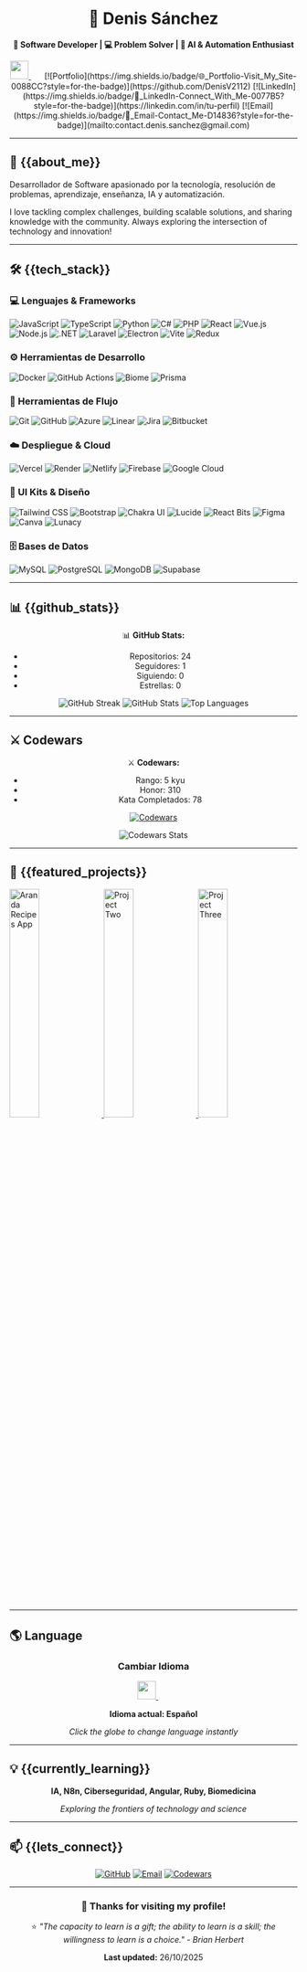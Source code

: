 <!-- Header -->
<div align="center">

# 👋 Denis Sánchez

**🚀 Software Developer | 💻 Problem Solver | 🎯 AI & Automation Enthusiast**

<a href="https://custom-github-overview.vercel.app/selector.html" alt="Change language">
  <img width="32px" src="https://img.icons8.com/color/48/000000/globe.png"/>
</a>
&#8287;&#8287;&#8287;&#8287;&#8287;
[![Portfolio](https://img.shields.io/badge/🌐_Portfolio-Visit_My_Site-0088CC?style=for-the-badge)](https://github.com/DenisV2112)
[![LinkedIn](https://img.shields.io/badge/💼_LinkedIn-Connect_With_Me-0077B5?style=for-the-badge)](https://linkedin.com/in/tu-perfil)
[![Email](https://img.shields.io/badge/📧_Email-Contact_Me-D14836?style=for-the-badge)](mailto:contact.denis.sanchez@gmail.com)

</div>

---

## 🎯 {{about_me}}

Desarrollador de Software apasionado por la tecnología, resolución de problemas, aprendizaje, enseñanza, IA y automatización.

I love tackling complex challenges, building scalable solutions, and sharing knowledge with the community. Always exploring the intersection of technology and innovation!

---

## 🛠️ {{tech_stack}}

### **💻 Lenguajes & Frameworks**
![JavaScript](https://img.shields.io/badge/JavaScript-F7DF1E?style=for-the-badge&logo=javascript&logoColor=black)
![TypeScript](https://img.shields.io/badge/TypeScript-007ACC?style=for-the-badge&logo=typescript&logoColor=white)
![Python](https://img.shields.io/badge/Python-3776AB?style=for-the-badge&logo=python&logoColor=white)
![C#](https://img.shields.io/badge/C%23-239120?style=for-the-badge&logo=c-sharp&logoColor=white)
![PHP](https://img.shields.io/badge/PHP-777BB4?style=for-the-badge&logo=php&logoColor=white)
![React](https://img.shields.io/badge/React-20232A?style=for-the-badge&logo=react&logoColor=61DAFB)
![Vue.js](https://img.shields.io/badge/Vue.js-35495E?style=for-the-badge&logo=vuedotjs&logoColor=4FC08D)
![Node.js](https://img.shields.io/badge/Node.js-339933?style=for-the-badge&logo=nodedotjs&logoColor=white)
![.NET](https://img.shields.io/badge/.NET-512BD4?style=for-the-badge&logo=dotnet&logoColor=white)
![Laravel](https://img.shields.io/badge/Laravel-FF2D20?style=for-the-badge&logo=laravel&logoColor=white)
![Electron](https://img.shields.io/badge/Electron-47848F?style=for-the-badge&logo=electron&logoColor=white)
![Vite](https://img.shields.io/badge/Vite-646CFF?style=for-the-badge&logo=vite&logoColor=white)
![Redux](https://img.shields.io/badge/Redux-764ABC?style=for-the-badge&logo=redux&logoColor=white)

### **⚙️ Herramientas de Desarrollo**
![Docker](https://img.shields.io/badge/Docker-2496ED?style=for-the-badge&logo=docker&logoColor=white)
![GitHub Actions](https://img.shields.io/badge/GitHub_Actions-2088FF?style=for-the-badge&logo=github-actions&logoColor=white)
![Biome](https://img.shields.io/badge/Biome-60A5FA?style=for-the-badge&logo=biome&logoColor=white)
![Prisma](https://img.shields.io/badge/Prisma-2D3748?style=for-the-badge&logo=prisma&logoColor=white)

### **🔧 Herramientas de Flujo**
![Git](https://img.shields.io/badge/Git-F05032?style=for-the-badge&logo=git&logoColor=white)
![GitHub](https://img.shields.io/badge/GitHub-181717?style=for-the-badge&logo=github&logoColor=white)
![Azure](https://img.shields.io/badge/Azure-0078D4?style=for-the-badge&logo=microsoft-azure&logoColor=white)
![Linear](https://img.shields.io/badge/Linear-5E6AD2?style=for-the-badge&logo=linear&logoColor=white)
![Jira](https://img.shields.io/badge/Jira-0052CC?style=for-the-badge&logo=jira&logoColor=white)
![Bitbucket](https://img.shields.io/badge/Bitbucket-0052CC?style=for-the-badge&logo=bitbucket&logoColor=white)

### **☁️ Despliegue & Cloud**
![Vercel](https://img.shields.io/badge/Vercel-000000?style=for-the-badge&logo=vercel&logoColor=white)
![Render](https://img.shields.io/badge/Render-46E3B7?style=for-the-badge&logo=render&logoColor=white)
![Netlify](https://img.shields.io/badge/Netlify-00C7B7?style=for-the-badge&logo=netlify&logoColor=white)
![Firebase](https://img.shields.io/badge/Firebase-FFCA28?style=for-the-badge&logo=firebase&logoColor=black)
![Google Cloud](https://img.shields.io/badge/Google_Cloud-4285F4?style=for-the-badge&logo=google-cloud&logoColor=white)

### **🎨 UI Kits & Diseño**
![Tailwind CSS](https://img.shields.io/badge/Tailwind_CSS-38B2AC?style=for-the-badge&logo=tailwind-css&logoColor=white)
![Bootstrap](https://img.shields.io/badge/Bootstrap-7952B3?style=for-the-badge&logo=bootstrap&logoColor=white)
![Chakra UI](https://img.shields.io/badge/Chakra_UI-319795?style=for-the-badge&logo=chakra-ui&logoColor=white)
![Lucide](https://img.shields.io/badge/Lucide-FF6B35?style=for-the-badge&logo=lucide&logoColor=white)
![React Bits](https://img.shields.io/badge/React_Bits-61DAFB?style=for-the-badge&logo=react&logoColor=white)
![Figma](https://img.shields.io/badge/Figma-F24E1E?style=for-the-badge&logo=figma&logoColor=white)
![Canva](https://img.shields.io/badge/Canva-00C4CC?style=for-the-badge&logo=canva&logoColor=white)
![Lunacy](https://img.shields.io/badge/Lunacy-179DFF?style=for-the-badge&logo=lunacy&logoColor=white)

### **🗄️ Bases de Datos**
![MySQL](https://img.shields.io/badge/MySQL-4479A1?style=for-the-badge&logo=mysql&logoColor=white)
![PostgreSQL](https://img.shields.io/badge/PostgreSQL-336791?style=for-the-badge&logo=postgresql&logoColor=white)
![MongoDB](https://img.shields.io/badge/MongoDB-47A248?style=for-the-badge&logo=mongodb&logoColor=white)
![Supabase](https://img.shields.io/badge/Supabase-3ECF8E?style=for-the-badge&logo=supabase&logoColor=white)

---

## 📊 {{github_stats}}

<div align="center">

📊 **GitHub Stats:**
- Repositorios: 24
- Seguidores: 1
- Siguiendo: 0
- Estrellas: 0

![GitHub Streak](https://github-readme-streak-stats.herokuapp.com/?user=DenisV2112&theme=radical&date_format=M%20j%5B%2C%20Y%5D&ring=ff3068&fire=ff3068&sideNums=ff3068)
![GitHub Stats](https://github-readme-stats.vercel.app/api?username=DenisV2112&theme=radical&sideNums=ff3068)
![Top Languages](https://github-readme-stats.vercel.app/api/top-langs/?username=DenisV2112&layout=compact&theme=radical&hide_border=true)

</div>

---

## ⚔️ Codewars

<div align="center">

⚔️ **Codewars:**
- Rango: 5 kyu
- Honor: 310
- Kata Completados: 78

[![Codewars](https://www.codewars.com/users/DenisV2103/badges/large)](https://www.codewars.com/users/DenisV2103)

![Codewars Stats](https://github-readme-codewars-stats.herokuapp.com/api/?username=DenisV2103&theme=radical&hide_border=true)

</div>

---

## 🚀 {{featured_projects}}

<p align="left">
  <a href="https://github.com/DenisV2112/Aranda-Recipes-app">
    <img width="32%" src="https://denvercoder1-github-readme-stats.vercel.app/api/pin/?username=DenisV2112&repo=Aranda-Recipes-app&hide_border=true&bg_color=1F222E&title_color=F85D7F&icon_color=F8D866&theme=react&show_icons=false" alt="Aranda Recipes App">
  </a>
  <a href="https://github.com/DenisV2112">
    <img width="32%" src="https://denvercoder1-github-readme-stats.vercel.app/api/pin/?username=DenisV2112&repo=your-repo&hide_border=true&bg_color=1F222E&title_color=F85D7F&icon_color=F8D866&theme=react&show_icons=false" alt="Project Two">
  </a>
  <a href="https://github.com/DenisV2112">
    <img width="32%" src="https://denvercoder1-github-readme-stats.vercel.app/api/pin/?username=DenisV2112&repo=your-repo&hide_border=true&bg_color=1F222E&title_color=F85D7F&icon_color=F8D866&theme=react&show_icons=false" alt="Project Three">
  </a>
</p>

---

## 🌎 Language

<div align="center">

### Cambiar Idioma

<a href="https://custom-github-overview.vercel.app/selector.html" alt="Change language">
  <img width="32px" src="https://img.icons8.com/color/48/000000/globe.png"/>
</a>
&#8287;&#8287;&#8287;&#8287;&#8287;

**Idioma actual: Español**

*Click the globe to change language instantly*

</div>

---

## 💡 {{currently_learning}}

<div align="center">

**IA, N8n, Ciberseguridad, Angular, Ruby, Biomedicina**

*Exploring the frontiers of technology and science*

</div>

---

## 📫 {{lets_connect}}

<div align="center">

[![GitHub](https://img.shields.io/badge/GitHub-100000?style=for-the-badge&logo=github&logoColor=white)](https://github.com/DenisV2112)
[![Email](https://img.shields.io/badge/Email-D14836?style=for-the-badge&logo=gmail&logoColor=white)](mailto:contact.denis.sanchez@gmail.com)
[![Codewars](https://img.shields.io/badge/Codewars-B1361E?style=for-the-badge&logo=codewars&logoColor=white)](https://www.codewars.com/users/DenisV2103)

</div>

---

<div align="center">

### 🎉 Thanks for visiting my profile!

⭐ *"The capacity to learn is a gift; the ability to learn is a skill; the willingness to learn is a choice." - Brian Herbert*

**Last updated:** 26/10/2025

</div>